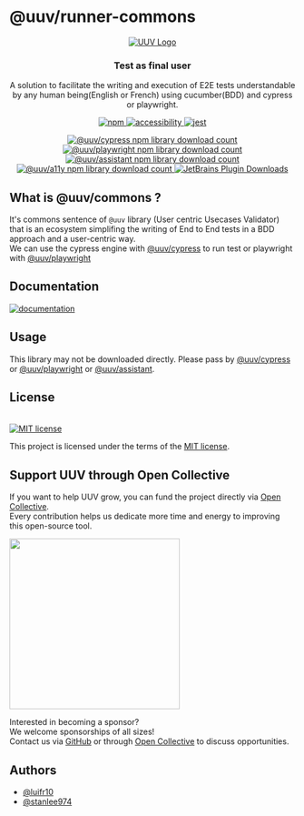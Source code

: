 
# @uuv/runner-commons
<p align="center">  
<a href="https://e2e-test-quest.github.io/uuv/">  
<picture>  
<img alt="UUV Logo" src="https://e2e-test-quest.github.io/uuv/img/uuv.png">  
</picture>  
</a>  
</p>  

<h3 align="center">  
Test as final user  
</h3>  

<p align="center">  
A solution to facilitate the writing and execution of E2E tests understandable by any human being(English or French) using cucumber(BDD) and cypress or playwright.
</p>  

<p align="center">  
<a href="https://www.npmjs.com/package/@uuv/commons" target="_blank">  
<img src="https://img.shields.io/badge/available%20on%20npm-grey?logo=npm" alt="npm"/>  
</a>  
<a href="https://www.npmjs.com/package/@uuv/commons" target="_blank">  
<img src="https://img.shields.io/badge/accessibility-yes-green" alt="accessibility"/>  
</a>  
<a href="https://jestjs.io/fr/" target="_blank">  
<img src="https://img.shields.io/badge/tested%20with-jest-yellow?logo=jest" alt="jest"/>  
</a>  
<br />  
</p>  

<div align="center">
<a href="https://www.npmjs.com/package/@uuv/cypress" target="_blank">
    <img alt="@uuv/cypress npm library download count"
        src="https://img.shields.io/npm/dt/%40uuv/cypress?logo=npm&label=%40uuv%2Fcypress"></img>
</a>
<a href="https://www.npmjs.com/package/@uuv/playwright" target="_blank">
    <img alt="@uuv/playwright npm library download count"
         src="https://img.shields.io/npm/dt/%40uuv/playwright?logo=npm&label=%40uuv%2Fplaywright"></img>
</a>
<a href="https://www.npmjs.com/package/@uuv/assistant" target="_blank">
    <img alt="@uuv/assistant npm library download count"
         src="https://img.shields.io/npm/dt/%40uuv/assistant?logo=npm&label=%40uuv%2Fassistant"></img>
</a>
<a href="https://www.npmjs.com/package/@uuv/a11y" target="_blank">
    <img alt="@uuv/a11y npm library download count"
         src="https://img.shields.io/npm/dt/%40uuv/a11y?logo=npm&label=%40uuv%2Fa11y"></img>
</a>
<a href="https://plugins.jetbrains.com/plugin/22437-uuv" target="_blank">
    <img alt="JetBrains Plugin Downloads" src="https://img.shields.io/jetbrains/plugin/d/22437-uuv?logo=jetbrains&label=UUV%20plugin"></img>
</a>
<br />
</div>

## What is @uuv/commons ?

<p align="center">  

It's commons sentence of `@uuv` library (User centric Usecases Validator) that is an ecosystem simplifing the writing of End to End tests in a BDD approach and a user-centric way.  
We can use the cypress engine with [@uuv/cypress](https://www.npmjs.com/package/@uuv/cypress) to run test or playwright with [@uuv/playwright](https://www.npmjs.com/package/@uuv/playwright)
</p>  

## Documentation
<a href="https://e2e-test-quest.github.io/uuv/"><img src="https://img.shields.io/badge/documentation-black?&style=for-the-badge&logo=github&logoColor=white" alt="documentation"/></a>

## Usage
This library may not be downloaded directly. Please pass by [@uuv/cypress](https://www.npmjs.com/package/@uuv/cypress) or [@uuv/playwright](https://www.npmjs.com/package/@uuv/playwright)
or [@uuv/assistant](https://www.npmjs.com/package/@uuv/assistant).

## License

[<a href="https://github.com/e2e-test-quest/uuv/blob/main/LICENSE">  
<img src="https://img.shields.io/badge/license-MIT-blue" alt="MIT license"/>  
</a>](https://spdx.org/licenses/MIT.html)

This project is licensed under the terms of the [MIT license](https://github.com/e2e-test-quest/uuv/blob/main/LICENSE).

## Support UUV through Open Collective

If you want to help UUV grow, you can fund the project directly via [Open Collective](https://opencollective.com/uuv).  
Every contribution helps us dedicate more time and energy to improving this open-source tool.

<a href="https://opencollective.com/uuv/contribute" target="_blank">
  <img src="https://opencollective.com/uuv/contribute/button@2x.png?color=blue" width=300 />
</a>


Interested in becoming a sponsor?  
We welcome sponsorships of all sizes!  
Contact us via [GitHub](https://github.com/e2e-test-quest/uuv/discussions) or through [Open Collective](https://opencollective.com/uuv) to discuss opportunities.

## Authors

- [@luifr10](https://github.com/luifr10)
- [@stanlee974](https://github.com/stanlee974)
